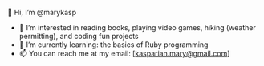 👋 Hi, I’m @marykasp
- 🐶 I’m interested in reading books, playing video games, hiking (weather permitting), and coding fun projects
- 🌱 I’m currently learning: the basics of Ruby programming
- 📫 You can reach me at my email: [kasparian.mary@gmail.com]

<!---
marykasp/marykasp is a ✨ special ✨ repository because its `README.md` (this file) appears on your GitHub profile.
You can click the Preview link to take a look at your changes.
--->
